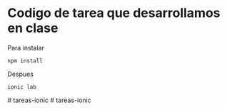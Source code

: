 # Codigo de tarea que desarrollamos en clase
Para instalar 
```console
npm install
```
Despues 
```console
ionic lab
```
#   t a r e a s - i o n i c  
 #   t a r e a s - i o n i c  
 